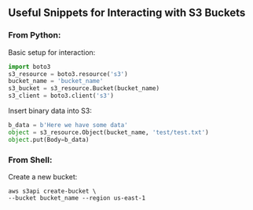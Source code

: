 ## Useful Snippets for Interacting with S3 Buckets

### From Python:

Basic setup for interaction:

```python
import boto3
s3_resource = boto3.resource('s3')
bucket_name = 'bucket_name'
s3_bucket = s3_resource.Bucket(bucket_name)
s3_client = boto3.client('s3')
```
Insert binary data into S3:

```python
b_data = b'Here we have some data'
object = s3_resource.Object(bucket_name, 'test/test.txt')
object.put(Body=b_data)

```

### From Shell:
Create a new bucket:

```
aws s3api create-bucket \
--bucket bucket_name --region us-east-1
```
